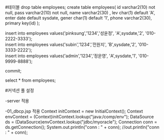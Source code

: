 #테이블 
drop table employees;
create table employees(
    id varchar2(10) not null,
    pass varchar2(10) not null,
    name varchar2(30) ,
    lev char(1) default 'A',
    enter date default sysdate,
    gener char(1) default '1',
    phone varchar2(30),
    primary key(id)
);

insert into employees values('pinksung','1234','성윤정', 'A',sysdate,'2', '010-2222-3333');   
insert into employees values('subin','1234','전원지', 'B',sysdate,'2', '010-3333-2222');   
insert into employees values('admin','1234','정운영', 'A',sysdate,'1', '010-9999-8888'); 

commit;

select * from employees;


#커넥션 풀 설정

-server 적용
<Resource name="jdbc/myoracle" auth="Container"
type="javax.sql.DataSource"
driverClassName="oracle.jdbc.OracleDriver"
url="jdbc:oracle:thin:@127.0.0.1:1521:xe" username="scott"
password="tiger" maxTotal="20" maxIdle="10" maxWaitMillis="-1" />

-01_dbcp.jsp 적용
Context initContext = new InitialContext();
Context envContext  = (Context)initContext.lookup("java:/comp/env");
DataSource ds = (DataSource)envContext.lookup("jdbc/myoracle");
Connection conn = ds.getConnection();
System.out.println("conn : " + conn);
//out.println("conn : " + conn);